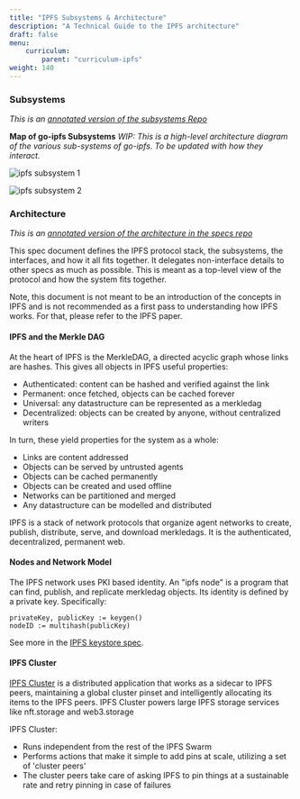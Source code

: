 ```yaml
---
title: "IPFS Subsystems & Architecture"
description: "A Technical Guide to the IPFS architecture"
draft: false
menu:
    curriculum:
        parent: "curriculum-ipfs"
weight: 140
---
```


### Subsystems
_This is an [annotated version of the subsystems Repo](https://github.com/ipfs/go-ipfs/#map-of-go-ipfs-subsystems)_

<!-- What else should we add in? -->
**Map of go-ipfs Subsystems**
_WIP: This is a high-level architecture diagram of the various sub-systems of go-ipfs. To be updated with how they interact._

![ipfs subsystem 1](go-ipfs-subsystems.png)

![ipfs subsystem 2](cli-diagram.png)

### Architecture

_This is an [annotated version of the architecture in the specs repo](https://github.com/ipfs/specs/blob/master/ARCHITECTURE.md)_

<!-- Add more? Add less? -->

This spec document defines the IPFS protocol stack, the subsystems, the interfaces, and how it all fits together. It delegates non-interface details to other specs as much as possible. This is meant as a top-level view of the protocol and how the system fits together.

Note, this document is not meant to be an introduction of the concepts in IPFS and is not recommended as a first pass to understanding how IPFS works. For that, please refer to the IPFS paper.

#### IPFS and the Merkle DAG
At the heart of IPFS is the MerkleDAG, a directed acyclic graph whose links are hashes. This gives all objects in IPFS useful properties:

- Authenticated: content can be hashed and verified against the link
- Permanent: once fetched, objects can be cached forever
- Universal: any datastructure can be represented as a merkledag
- Decentralized: objects can be created by anyone, without centralized writers

In turn, these yield properties for the system as a whole:

- Links are content addressed
- Objects can be served by untrusted agents
- Objects can be cached permanently
- Objects can be created and used offline
- Networks can be partitioned and merged
- Any datastructure can be modelled and distributed

IPFS is a stack of network protocols that organize agent networks to create, publish, distribute, serve, and download merkledags. It is the authenticated, decentralized, permanent web.

#### Nodes and Network Model
The IPFS network uses PKI based identity. An "ipfs node" is a program that can find, publish, and replicate merkledag objects. Its identity is defined by a private key. Specifically:

```
privateKey, publicKey := keygen()
nodeID := multihash(publicKey)
```

See more in the [IPFS keystore spec](https://github.com/ipfs/specs/blob/master/KEYSTORE.md).

#### IPFS Cluster

[IPFS Cluster](https://ipfscluster.io/) is a distributed application that works as a sidecar to IPFS peers, maintaining a global cluster pinset and intelligently allocating its items to the IPFS peers. IPFS Cluster powers large IPFS storage services like nft.storage and web3.storage

IPFS Cluster:
* Runs independent from the rest of the IPFS Swarm
* Performs actions that make it simple to add pins at scale, utilizing a set of 'cluster peers'
* The cluster peers take care of asking IPFS to pin things at a sustainable rate and retry pinning in case of failures